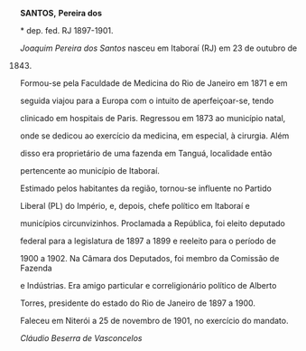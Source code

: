 **SANTOS,** **Pereira dos**



\* dep. fed. RJ 1897-1901.



*Joaquim Pereira dos Santos* nasceu em Itaboraí (RJ) em 23 de outubro de

1843.



Formou-se pela Faculdade de Medicina do Rio de Janeiro em 1871 e em

seguida viajou para a Europa com o intuito de aperfeiçoar-se, tendo

clinicado em hospitais de Paris. Regressou em 1873 ao município natal,

onde se dedicou ao exercício da medicina, em especial, à cirurgia. Além

disso era proprietário de uma fazenda em Tanguá, localidade então

pertencente ao município de Itaboraí.



Estimado pelos habitantes da região, tornou-se influente no Partido

Liberal (PL) do Império, e, depois, chefe político em Itaboraí e

municípios circunvizinhos. Proclamada a República, foi eleito deputado

federal para a legislatura de 1897 a 1899 e reeleito para o período de

1900 a 1902. Na Câmara dos Deputados, foi membro da Comissão de Fazenda

e Indústrias. Era amigo particular e correligionário político de Alberto

Torres, presidente do estado do Rio de Janeiro de 1897 a 1900.



Faleceu em Niterói a 25 de novembro de 1901, no exercício do mandato.



*Cláudio Beserra de Vasconcelos*



